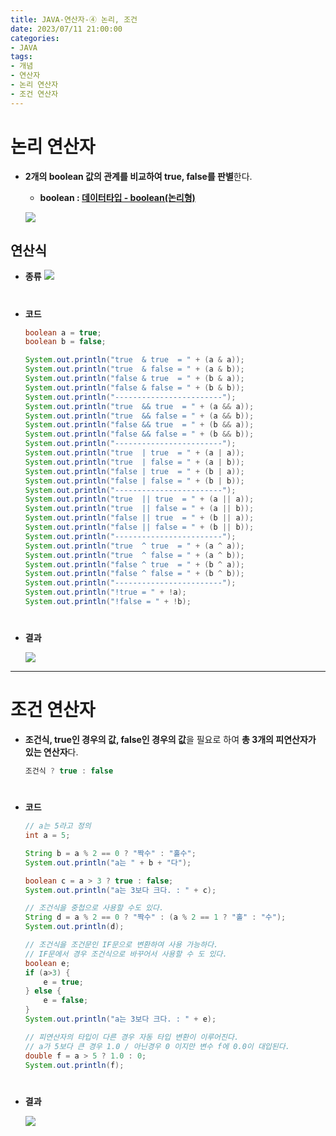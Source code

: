 ```yaml
---
title: JAVA-연산자-④ 논리, 조건
date: 2023/07/11 21:00:00
categories:
- JAVA
tags:
- 개념
- 연산자
- 논리 연산자
- 조건 연산자
---
```


# 논리 연산자

- **2개의 boolean 값의 관계를 비교하여 true, false를 판별**한다.
    - **boolean : [데이터타입 - boolean(논리형)](https://depra3.github.io/2023/06/28/2023/06/JAVA-%EB%8D%B0%EC%9D%B4%ED%84%B0%ED%83%80%EC%9E%85/)**
    
    ![](/Images/2023/07/JAVA-연산자-④/Untitled.png)
    

## 연산식
- **종류**
    ![](/Images/2023/07/JAVA-연산자-④/Untitled%201.png)
#
- **코드**

    ```java
    boolean a = true;
    boolean b = false;

    System.out.println("true  & true  = " + (a & a));
    System.out.println("true  & false = " + (a & b));
    System.out.println("false & true  = " + (b & a));
    System.out.println("false & false = " + (b & b));
    System.out.println("------------------------");
    System.out.println("true  && true  = " + (a && a));
    System.out.println("true  && false = " + (a && b));
    System.out.println("false && true  = " + (b && a));
    System.out.println("false && false = " + (b && b));
    System.out.println("------------------------");
    System.out.println("true  | true  = " + (a | a));
    System.out.println("true  | false = " + (a | b));
    System.out.println("false | true  = " + (b | a));
    System.out.println("false | false = " + (b | b));
    System.out.println("------------------------");
    System.out.println("true  || true  = " + (a || a));
    System.out.println("true  || false = " + (a || b));
    System.out.println("false || true  = " + (b || a));
    System.out.println("false || false = " + (b || b));
    System.out.println("------------------------");
    System.out.println("true  ^ true  = " + (a ^ a));
    System.out.println("true  ^ false = " + (a ^ b));
    System.out.println("false ^ true  = " + (b ^ a));
    System.out.println("false ^ false = " + (b ^ b));
    System.out.println("------------------------");
    System.out.println("!true = " + !a);
    System.out.println("!false = " + !b);
    ```
#
- **결과**
    
    ![](/Images/2023/07/JAVA-연산자-④/Untitled%202.png)

---

# 조건 연산자

- **조건식, true인 경우의 값, false인 경우의 값**을 필요로 하여 **총 3개의 피연산자가 있는 연산자**다.
    
    ```java
    조건식 ? true : false
    ```
#
- **코드**
    
    ```java
    // a는 5라고 정의
    int a = 5;
    
    String b = a % 2 == 0 ? "짝수" : "홀수";
    System.out.println("a는 " + b + "다");
    
    boolean c = a > 3 ? true : false;
    System.out.println("a는 3보다 크다. : " + c);
    
    // 조건식을 중첩으로 사용할 수도 있다.
    String d = a % 2 == 0 ? "짝수" : (a % 2 == 1 ? "홀" : "수"); 
    System.out.println(d);
    
    // 조건식을 조건문인 IF문으로 변환하여 사용 가능하다.
    // IF문에서 경우 조건식으로 바꾸어서 사용할 수 도 있다.
    boolean e;
    if (a>3) {
    	e = true;
    } else {
    	e = false;
    }
    System.out.println("a는 3보다 크다. : " + e);
    
    // 피연산자의 타입이 다른 경우 자동 타입 변환이 이루어진다.
    // a가 5보다 큰 경우 1.0 / 아닌경우 0 이지만 변수 f에 0.0이 대입된다.
    double f = a > 5 ? 1.0 : 0;
    System.out.println(f);
    ```
#    
- **결과**
    
    ![](/Images/2023/07/JAVA-연산자-④/Untitled%203.png)